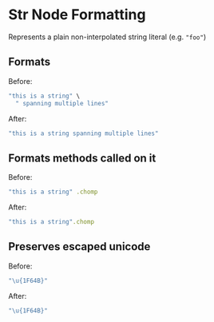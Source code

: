 <!-- BEGIN_AUTOGENERATED -->

# Str Node Formatting

Represents a plain non-interpolated string literal (e.g. `"foo"`)

<!-- END_AUTOGENERATED -->

## Formats

Before:

```ruby
"this is a string" \
  " spanning multiple lines"
```

After:

```ruby
"this is a string spanning multiple lines"
```

## Formats methods called on it

Before:

```ruby
"this is a string" .chomp
```

After:

```ruby
"this is a string".chomp
```

## Preserves escaped unicode

Before:

```ruby
"\u{1F64B}"
```

After:

```ruby
"\u{1F64B}"
```
